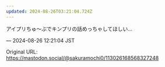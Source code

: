 ```yaml
---
updated: 2024-08-26T03:21:04.724Z
---
```


<p>アイプリちゅ〜ぶでキンプリの話めっちゃしてほしい…</p>

&mdash; 2024-08-26 12:21:04 JST

Original URL: https://mastodon.social/@sakuramochi0/113026168568327248

